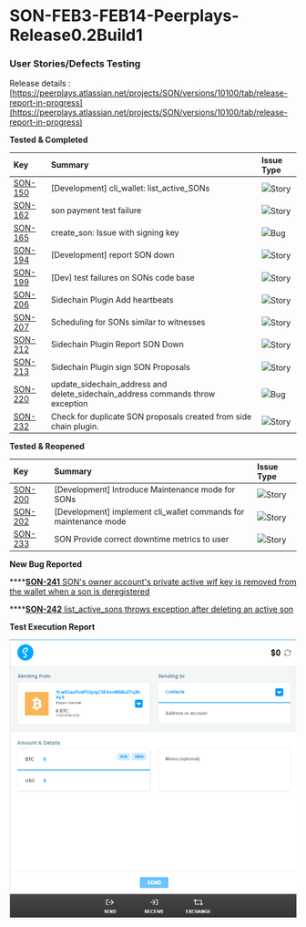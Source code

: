 # SON-FEB3-FEB14-Peerplays-Release0.2Build1

### **User Stories/Defects Testing** <a id="SON-FEB3-FEB14-Peerplays-Release0.2Build1-UserStories/DefectsTesting"></a>

Release details : [https://peerplays.atlassian.net/projects/SON/versions/10100/tab/release-report-in-progress](https://peerplays.atlassian.net/projects/SON/versions/10100/tab/release-report-in-progress)



**Tested & Completed**

| Key | Summary | Issue Type |
| :--- | :--- | :--- |
| [SON-150](https://peerplays.atlassian.net/browse/SON-150) | \[Development\] cli\_wallet: list\_active\_SONs | ![](https://peerplays.atlassian.net/secure/viewavatar?size=medium&avatarId=10315&avatarType=issuetype)Story |
| [SON-162](https://peerplays.atlassian.net/browse/SON-162) | son payment test failure | ![](https://peerplays.atlassian.net/secure/viewavatar?size=medium&avatarId=10315&avatarType=issuetype)Story |
| [SON-165](https://peerplays.atlassian.net/browse/SON-165) | create\_son: Issue with signing key | ![](https://peerplays.atlassian.net/secure/viewavatar?size=medium&avatarId=10303&avatarType=issuetype)Bug |
| [SON-194](https://peerplays.atlassian.net/browse/SON-194) | \[Development\] report SON down | ![](https://peerplays.atlassian.net/secure/viewavatar?size=medium&avatarId=10315&avatarType=issuetype)Story |
| [SON-199](https://peerplays.atlassian.net/browse/SON-199) | \[Dev\] test failures on SONs code base | ![](https://peerplays.atlassian.net/secure/viewavatar?size=medium&avatarId=10315&avatarType=issuetype)Story |
| [SON-206](https://peerplays.atlassian.net/browse/SON-206) | Sidechain Plugin Add heartbeats | ![](https://peerplays.atlassian.net/secure/viewavatar?size=medium&avatarId=10315&avatarType=issuetype)Story |
| [SON-207](https://peerplays.atlassian.net/browse/SON-207) | Scheduling for SONs similar to witnesses | ![](https://peerplays.atlassian.net/secure/viewavatar?size=medium&avatarId=10315&avatarType=issuetype)Story |
| [SON-212](https://peerplays.atlassian.net/browse/SON-212) | Sidechain Plugin Report SON Down | ![](https://peerplays.atlassian.net/secure/viewavatar?size=medium&avatarId=10315&avatarType=issuetype)Story |
| [SON-213](https://peerplays.atlassian.net/browse/SON-213) | Sidechain Plugin sign SON Proposals | ![](https://peerplays.atlassian.net/secure/viewavatar?size=medium&avatarId=10315&avatarType=issuetype)Story |
| [SON-220](https://peerplays.atlassian.net/browse/SON-220) | update\_sidechain\_address and delete\_sidechain\_address commands throw exception | ![](https://peerplays.atlassian.net/secure/viewavatar?size=medium&avatarId=10303&avatarType=issuetype)Bug |
| [SON-232](https://peerplays.atlassian.net/browse/SON-232) | Check for duplicate SON proposals created from side chain plugin. | ![](https://peerplays.atlassian.net/secure/viewavatar?size=medium&avatarId=10315&avatarType=issuetype)Story |

**Tested & Reopened**

| Key | Summary | Issue Type |
| :--- | :--- | :--- |
| [SON-200](https://peerplays.atlassian.net/browse/SON-200) | \[Development\] Introduce Maintenance mode for SONs | ![](https://peerplays.atlassian.net/secure/viewavatar?size=medium&avatarId=10315&avatarType=issuetype)Story |
| [SON-202](https://peerplays.atlassian.net/browse/SON-202) | \[Development\] implement cli\_wallet commands for maintenance mode | ![](https://peerplays.atlassian.net/secure/viewavatar?size=medium&avatarId=10315&avatarType=issuetype)Story |
| [SON-233](https://peerplays.atlassian.net/browse/SON-233) | SON Provide correct downtime metrics to user | ![](https://peerplays.atlassian.net/secure/viewavatar?size=medium&avatarId=10315&avatarType=issuetype)Story |

**New Bug Reported**

\*\*\*\*[**SON-241** SON's owner account's private active wif key is removed from the wallet when a son is deregistered](https://peerplays.atlassian.net/browse/SON-241)

\*\*\*\*[**SON-242** list\_active\_sons throws exception after deleting an active son](https://peerplays.atlassian.net/browse/SON-242)



**Test Execution Report**

![Test Execution Report](../../.gitbook/assets/image%20%2813%29.png)

